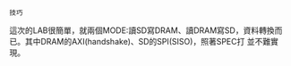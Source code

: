     技巧  
這次的LAB很簡單，就兩個MODE:讀SD寫DRAM、讀DRAM寫SD，資料轉換而已。其中DRAM的AXI(handshake)、SD的SPI(SISO)，照著SPEC打
並不難實現。    
  

